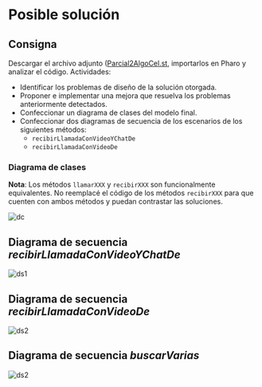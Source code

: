 # Posible solución

## Consigna

Descargar el archivo adjunto ([Parcial2AlgoCel.st](./recursosSuministrados/), importarlos en Pharo y analizar el código. Actividades:

- Identificar los problemas de diseño de la solución otorgada. 
- Proponer e implementar una mejora que resuelva los problemas anteriormente detectados.
- Confeccionar un diagrama de clases del modelo final.
- Confeccionar dos diagramas de secuencia de los escenarios de los siguientes métodos:
  - `recibirLlamadaConVideoYChatDe`
  - `recibirLlamadaConVideoDe`

### Diagrama de clases

**Nota**: 
Los métodos `llamarXXX` y `recibirXXX` son funcionalmente equivalentes. No reemplacé el código de los métodos `recibirXXX` para que cuenten con ambos métodos y puedan contrastar las soluciones. 

![dc](http://www.plantuml.com/plantuml/proxy?cache=no&src=https://raw.githubusercontent.com/fiuba/algo3_parciales/master/parciales/2021-12-14/posibleSolucion/dc.plantuml)

## Diagrama de secuencia *recibirLlamadaConVideoYChatDe*

![ds1](http://www.plantuml.com/plantuml/proxy?cache=no&src=https://raw.githubusercontent.com/fiuba/algo3_parciales/master/parciales/2021-12-14/posibleSolucion/ds_recibirLlamadaConVideoChat.plantuml)

## Diagrama de secuencia *recibirLlamadaConVideoDe*

![ds2](http://www.plantuml.com/plantuml/proxy?cache=no&src=https://raw.githubusercontent.com/fiuba/algo3_parciales/master/parciales/2021-12-14/posibleSolucion/ds_recibirLLamadaConVideo.plantuml)

## Diagrama de secuencia *buscarVarias*

![ds2](http://www.plantuml.com/plantuml/proxy?cache=no&src=https://raw.githubusercontent.com/fiuba/algo3_parciales/master/parciales/2021-12-14/posibleSolucion/ds_buscarvarias.plantuml)
